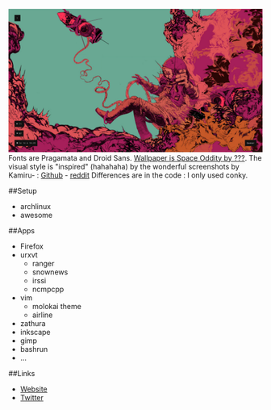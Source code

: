 ![Desktop](https://raw.githubusercontent.com/octomwm/dotfiles/master/screenshot.png)
Fonts are Pragamata and Droid Sans. [Wallpaper is Space Oddity by ???](http://everynicething.com/Space-Oddity).
The visual style is "inspired" (hahahaha) by the wonderful screenshots by Kamiru- : [Github](https://github.com/onodera-punpun) - [reddit](http://www.reddit.com/r/unixporn/comments/29rh3h/fvwm_rounded_corners/)
Differences are in the code : I only used conky.

##Setup

- archlinux
- awesome

##Apps

- Firefox
- urxvt
  - ranger
  - snownews
  - irssi
  - ncmpcpp
- vim
  - molokai theme
  - airline
- zathura
- inkscape
- gimp
- bashrun
- ...

##Links

- [Website](http://gniii.org)
- [Twitter](https://twitter.com/mwatermelon)

